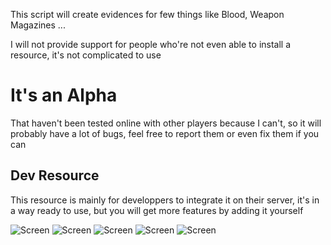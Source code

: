 This script will create evidences for few things like Blood, Weapon Magazines ...

I will not provide support for people who're not even able to install a resource, it's not complicated to use

It's an Alpha
=============
That haven't been tested online with other players because I can't, so it will probably have a lot of bugs, feel free to report them or even fix them if you can

Dev Resource
-------------
This resource is mainly for developpers to integrate it on their server, it's in a way ready to use, but you will get more features by adding it yourself

![Screen](https://i.imgur.com/TANaDbl.png)
![Screen](https://i.imgur.com/ORK9hHf.png)
![Screen](https://i.imgur.com/VPzsvcS.png)
![Screen](https://i.imgur.com/Z9ntIMx.png)
![Screen](https://i.imgur.com/FlNBhgA.png)